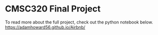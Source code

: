 # CMSC320 Final Project  

To read more about the full project, check out the python notebook below.  
https://adamhoward56.github.io/Airbnb/  
